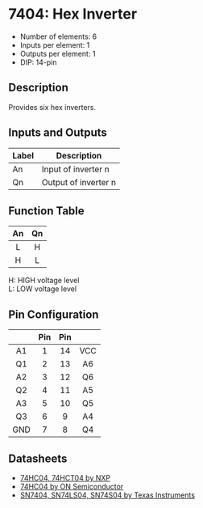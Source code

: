 # 7404: Hex Inverter

- Number of elements: 6
- Inputs per element: 1
- Outputs per element: 1
- DIP: 14-pin

## Description

Provides six hex inverters.

## Inputs and Outputs

| Label | Description            |
| ----- | ---------------------- |
| An    | Input of inverter n    |
| Qn    | Output of inverter n   |

## Function Table

| An  | Qn  |
|:---:|:---:|
| L   | H   |
| H   | L   |

H: HIGH voltage level  
L: LOW voltage level

## Pin Configuration

|     | Pin | Pin |     |
|:---:|:---:|:---:|:---:|
| A1  |   1 |  14 | VCC |
| Q1  |   2 |  13 | A6  |
| A2  |   3 |  12 | Q6  |
| Q2  |   4 |  11 | A5  |
| A3  |   5 |  10 | Q5  |
| Q3  |   6 |   9 | A4  |
| GND |   7 |   8 | Q4  |

## Datasheets

- [74HC04, 74HCT04 by NXP](http://www.nxp.com/documents/data_sheet/74HC_HCT04.pdf)
- [74HC04 by ON Semiconductor](http://www.onsemi.cn/pub/Collateral/74HC04.REV1.PDF)
- [SN7404, SN74LS04, SN74S04 by Texas Instruments](http://www.ti.com/lit/ds/symlink/sn74ls04.pdf)
